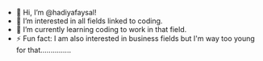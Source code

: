 - 👋 Hi, I’m @hadiyafaysal!
- 👀 I’m interested in all fields linked to coding.
- 🌱 I’m currently learning coding to work in that field.
- ⚡ Fun fact: I am also interested in business fields but I'm way too young for that............... 

<!---
hadiyafaysal/hadiyafaysal is a ✨ special ✨ repository because its `README.md` (this file) appears on your GitHub profile.
You can click the Preview link to take a look at your changes.
--->
